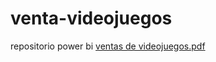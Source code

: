 # venta-videojuegos
repositorio power bi
[ventas de videojuegos.pdf](https://github.com/perd2020/venta-videojuegos/files/8317963/ventas.de.videojuegos.pdf)
